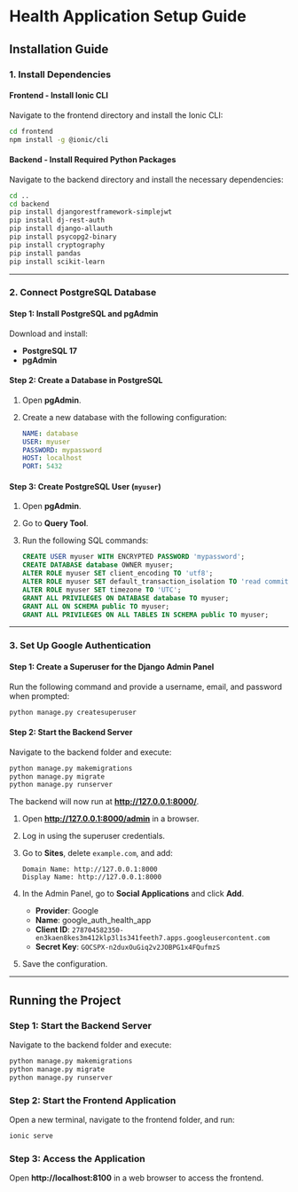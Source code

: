 # Health Application Setup Guide  

## Installation Guide  

### 1. Install Dependencies  

#### **Frontend - Install Ionic CLI**  
Navigate to the frontend directory and install the Ionic CLI:  

```sh
cd frontend
npm install -g @ionic/cli
```

#### **Backend - Install Required Python Packages**  
Navigate to the backend directory and install the necessary dependencies:  

```sh
cd ..
cd backend
pip install djangorestframework-simplejwt
pip install dj-rest-auth
pip install django-allauth
pip install psycopg2-binary
pip install cryptography
pip install pandas
pip install scikit-learn
```

---

### 2. Connect PostgreSQL Database  

#### **Step 1: Install PostgreSQL and pgAdmin**  
Download and install:  

- **PostgreSQL 17**  
- **pgAdmin**  

#### **Step 2: Create a Database in PostgreSQL**  
1. Open **pgAdmin**.  
2. Create a new database with the following configuration:  

   ```yaml
   NAME: database
   USER: myuser
   PASSWORD: mypassword
   HOST: localhost
   PORT: 5432
   ```

#### **Step 3: Create PostgreSQL User (`myuser`)**  
1. Open **pgAdmin**.  
2. Go to **Query Tool**.  
3. Run the following SQL commands:  

   ```sql
   CREATE USER myuser WITH ENCRYPTED PASSWORD 'mypassword';
   CREATE DATABASE database OWNER myuser;
   ALTER ROLE myuser SET client_encoding TO 'utf8';
   ALTER ROLE myuser SET default_transaction_isolation TO 'read committed';
   ALTER ROLE myuser SET timezone TO 'UTC';
   GRANT ALL PRIVILEGES ON DATABASE database TO myuser;
   GRANT ALL ON SCHEMA public TO myuser;
   GRANT ALL PRIVILEGES ON ALL TABLES IN SCHEMA public TO myuser;
   ```

---

### 3. Set Up Google Authentication  

#### **Step 1: Create a Superuser for the Django Admin Panel**  
Run the following command and provide a username, email, and password when prompted:  

```sh
python manage.py createsuperuser
```

#### **Step 2: Start the Backend Server**  
Navigate to the backend folder and execute:  

```sh
python manage.py makemigrations
python manage.py migrate
python manage.py runserver
```

The backend will now run at **http://127.0.0.1:8000/**.  

1. Open **http://127.0.0.1:8000/admin** in a browser.  
2. Log in using the superuser credentials.  
3. Go to **Sites**, delete `example.com`, and add:  

   ```
   Domain Name: http://127.0.0.1:8000
   Display Name: http://127.0.0.1:8000
   ```

4. In the Admin Panel, go to **Social Applications** and click **Add**.  
   - **Provider**: Google  
   - **Name**: google_auth_health_app  
   - **Client ID**: `278704582350-en3kaen8kes3m412klp3l1s341feeth7.apps.googleusercontent.com`  
   - **Secret Key**: `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`  

5. Save the configuration.

---

## Running the Project  

### **Step 1: Start the Backend Server**  
Navigate to the backend folder and execute:  

```sh
python manage.py makemigrations
python manage.py migrate
python manage.py runserver
```

### **Step 2: Start the Frontend Application**  
Open a new terminal, navigate to the frontend folder, and run:  

```sh
ionic serve
```

### **Step 3: Access the Application**  
Open **http://localhost:8100** in a web browser to access the frontend.
